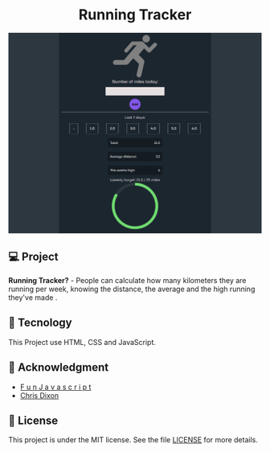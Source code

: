 <h1 align="center">Running Tracker</h1>

<p align="center">
 <img src="https://github.com/luizvicentin/runningTracker/blob/master/img/screenshot-2020.09.16-16_54_31.png">
</p>

## 💻 Project

**Running Tracker?** - People can calculate how many kilometers they are running per week, knowing the distance, the average and the high running they've made .

## 🚀 Tecnology

This Project use HTML, CSS and JavaScript. 

## 🙌 Acknowledgment

- [F u n J a v a s c r i p t](https://fun-javascript-projects.com/)
- [Chris Dixon](https://chrisdixon.io/)

## 📝 License

This project is under the MIT license. See the file [LICENSE](LICENSE.md) for more details.

